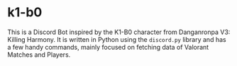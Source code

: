 # k1-b0
This is a Discord Bot inspired by the K1-B0 character from Danganronpa V3: Killing Harmony. It is written in Python using the `discord.py` library and has a few handy commands, mainly focused on fetching data of Valorant Matches and Players.
